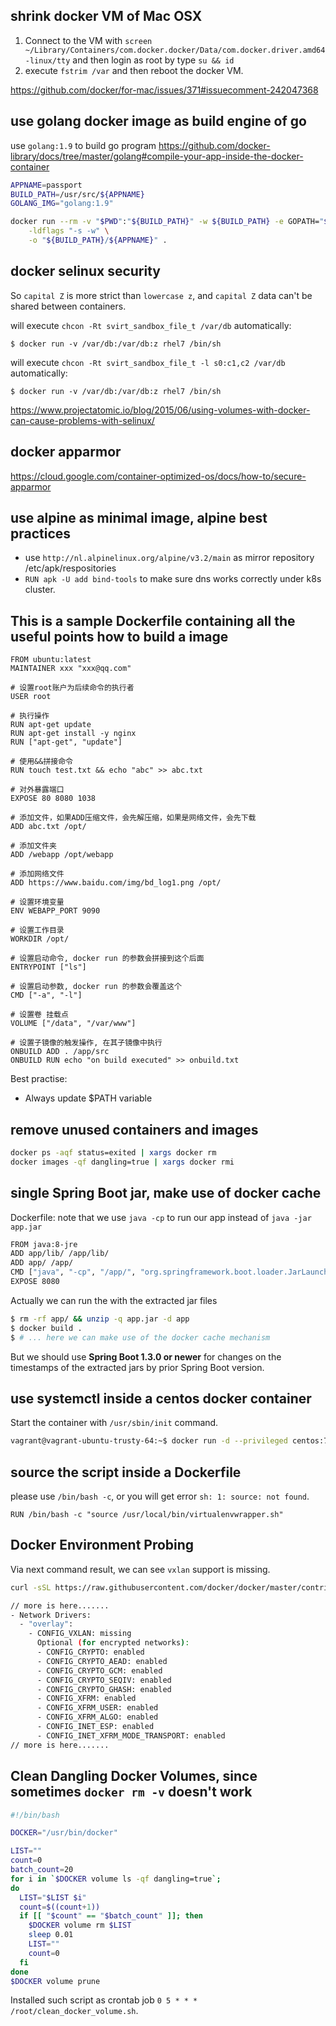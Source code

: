 ## shrink docker VM of Mac OSX

1. Connect to the VM with `screen ~/Library/Containers/com.docker.docker/Data/com.docker.driver.amd64-linux/tty` and then login as root by type `su && id`
2. execute `fstrim /var` and then reboot the docker VM. 

https://github.com/docker/for-mac/issues/371#issuecomment-242047368


## use golang docker image as build engine of go
use `golang:1.9` to build go program 
https://github.com/docker-library/docs/tree/master/golang#compile-your-app-inside-the-docker-container 
```bash
APPNAME=passport
BUILD_PATH=/usr/src/${APPNAME}
GOLANG_IMG="golang:1.9"

docker run --rm -v "$PWD":"${BUILD_PATH}" -w ${BUILD_PATH} -e GOPATH="${BUILD_PATH}" -e GOBIN="${BUILD_PATH}/bin" -e CGO_ENABLED=0 -e GOOS=linux -e GOARCH=amd64 golang:1.9 go get -v && go build -a -installsuffix cgo \
	-ldflags "-s -w" \
	-o "${BUILD_PATH}/${APPNAME}" .
```

## docker selinux security
So `capital Z` is more strict than `lowercase z`, and `capital Z` data can't be shared between containers. 

will execute `chcon -Rt svirt_sandbox_file_t /var/db` automatically: 
```
$ docker run -v /var/db:/var/db:z rhel7 /bin/sh
```
will execute `chcon -Rt svirt_sandbox_file_t -l s0:c1,c2 /var/db` automatically: 
```
$ docker run -v /var/db:/var/db:z rhel7 /bin/sh
```
https://www.projectatomic.io/blog/2015/06/using-volumes-with-docker-can-cause-problems-with-selinux/ 

## docker apparmor 
https://cloud.google.com/container-optimized-os/docs/how-to/secure-apparmor


## use alpine as minimal image, alpine best practices
* use `http://nl.alpinelinux.org/alpine/v3.2/main` as mirror repository /etc/apk/respositories
* `RUN apk -U add bind-tools` to make sure dns works correctly under k8s cluster.

## This is a sample Dockerfile containing all the useful points how to build a image
```
FROM ubuntu:latest
MAINTAINER xxx "xxx@qq.com"

# 设置root账户为后续命令的执行者
USER root

# 执行操作
RUN apt-get update
RUN apt-get install -y nginx
RUN ["apt-get", "update"]

# 使用&&拼接命令
RUN touch test.txt && echo "abc" >> abc.txt

# 对外暴露端口
EXPOSE 80 8080 1038

# 添加文件，如果ADD压缩文件，会先解压缩，如果是网络文件，会先下载
ADD abc.txt /opt/

# 添加文件夹
ADD /webapp /opt/webapp

# 添加网络文件
ADD https://www.baidu.com/img/bd_log1.png /opt/

# 设置环境变量
ENV WEBAPP_PORT 9090

# 设置工作目录 
WORKDIR /opt/

# 设置启动命令, docker run 的参数会拼接到这个后面
ENTRYPOINT ["ls"]

# 设置启动参数, docker run 的参数会覆盖这个
CMD ["-a", "-l"]

# 设置卷 挂载点
VOLUME ["/data", "/var/www"]

# 设置子镜像的触发操作, 在其子镜像中执行
ONBUILD ADD . /app/src
ONBUILD RUN echo "on build executed" >> onbuild.txt
```

Best practise:
- Always update $PATH variable


## remove unused containers and images
```bash
docker ps -aqf status=exited | xargs docker rm
docker images -qf dangling=true | xargs docker rmi
```

## single Spring Boot jar, make use of docker cache  
Dockerfile: note that we use `java -cp` to run our app instead of `java -jar app.jar`
```bash
FROM java:8-jre
ADD app/lib/ /app/lib/
ADD app/ /app/
CMD ["java", "-cp", "/app/", "org.springframework.boot.loader.JarLauncher"]
EXPOSE 8080
```
Actually we can run the with the extracted jar files
```bash
$ rm -rf app/ && unzip -q app.jar -d app
$ docker build .
$ # ... here we can make use of the docker cache mechanism
```
But we should use **Spring Boot 1.3.0 or newer** for changes on the timestamps of the extracted jars by prior Spring Boot version.

## use systemctl inside a centos docker container
Start the container with `/usr/sbin/init` command. 
```bash
vagrant@vagrant-ubuntu-trusty-64:~$ docker run -d --privileged centos:7 /usr/sbin/init   
```
## source the script inside a Dockerfile
please use `/bin/bash -c`, or you will get error `sh: 1: source: not found`. 
```
RUN /bin/bash -c "source /usr/local/bin/virtualenvwrapper.sh"
```

## Docker Environment Probing
Via next command result, we can see `vxlan` support is missing. 
```bash
curl -sSL https://raw.githubusercontent.com/docker/docker/master/contrib/check-config.sh | bash
```

```bash
// more is here....... 
- Network Drivers:
  - "overlay":
    - CONFIG_VXLAN: missing
      Optional (for encrypted networks):
      - CONFIG_CRYPTO: enabled
      - CONFIG_CRYPTO_AEAD: enabled
      - CONFIG_CRYPTO_GCM: enabled
      - CONFIG_CRYPTO_SEQIV: enabled
      - CONFIG_CRYPTO_GHASH: enabled
      - CONFIG_XFRM: enabled
      - CONFIG_XFRM_USER: enabled
      - CONFIG_XFRM_ALGO: enabled
      - CONFIG_INET_ESP: enabled
      - CONFIG_INET_XFRM_MODE_TRANSPORT: enabled
// more is here....... 
```

## Clean Dangling Docker Volumes, since sometimes `docker rm -v` doesn't work
```bash
#!/bin/bash

DOCKER="/usr/bin/docker"

LIST=""
count=0
batch_count=20
for i in `$DOCKER volume ls -qf dangling=true`;
do
  LIST="$LIST $i"
  count=$((count+1))
  if [[ "$count" == "$batch_count" ]]; then
    $DOCKER volume rm $LIST
    sleep 0.01
    LIST=""
    count=0
  fi
done
$DOCKER volume prune
```
Installed such script as crontab job `0 5 * * * /root/clean_docker_volume.sh`.
